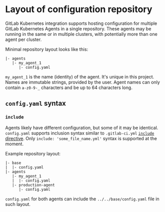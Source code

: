 # Layout of configuration repository

GitLab Kubernetes integration supports hosting configuration for multiple GitLab Kubernetes Agents in a single repository. These agents may be running in the same or in multiple clusters, with potentially more than one agent per cluster.

Minimal repository layout looks like this:

```
|- agents
   |- my_agent_1
      |- config.yaml
```

`my_agent_1` is the name (identity) of the agent. It's unique in this project. Names are immutable strings, provided by the user. Agent names can only contain `a-z0-9-_` characters and be up to 64 characters long.

## `config.yaml` syntax

### `include`

Agents likely have different configuration, but some of it may be identical. `config.yaml` supports inclusion syntax similar to `.gitlab-ci.yml` [`include` directive](https://docs.gitlab.com/ee/ci/yaml/#include). Only `include: 'some_file_name.yml'` syntax is supported at the moment.

Example repository layout:

```
|- base
|  |- config.yaml
|- agents
   |- my_agent_1
   |  |- config.yaml
   |- production-agent
      |- config.yaml
```

`config.yaml` for both agents can include the `../../base/config.yaml` file in such layout.
